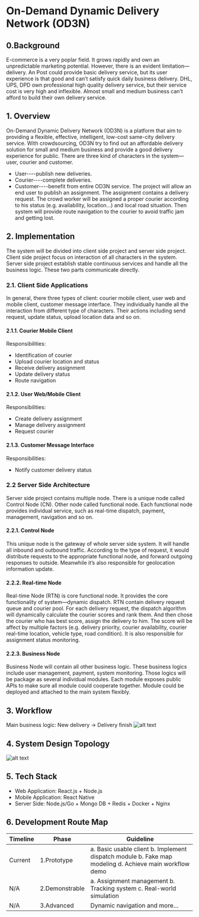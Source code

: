 # On-Demand Dynamic Delivery Network (OD3N)
## 0.Background
E-commerce is a very poplar field. It grows rapidly and own an unpredictable marketing potential. However, there is an evident limitation—delivery. An Post could provide basic delivery service, but its user experience is that good and can’t satisfy quick daily business delivery. DHL, UPS, DPD own professional high quality delivery service, but their service cost is very high and inflexible. Almost small and medium business can’t afford to build their own delivery service.

## 1. Overview
On-Demand Dynamic Delivery Network (OD3N) is a platform that aim to providing a flexible, effective, intelligent, low-cost same-city delivery service. With crowdsourcing, OD3N try to find out an affordable delivery solution for small and medium business and provide a good delivery experience for public.
There are three kind of characters in the system—user, courier and customer.
-	User----publish new deliveries.
-	Courier----complete deliveries.
- Customer----benefit from entire OD3N service.
The project will allow an end user to publish an assignment. The assignment contains a delivery request. The crowd worker will be assigned a proper courier according to his status (e.g. availability, location…) and local road situation. Then system will provide route navigation to the courier to avoid traffic jam and getting lost.

## 2. Implementation
The system will be divided into client side project and server side project. Client side project focus on interaction of all characters in the system. Server side project establish stable continuous services and handle all the business logic. These two parts communicate directly.

### 2.1. Client Side Applications
In general, there three types of client: courier mobile client, user web and mobile client, customer message interface. They individually handle all the interaction from different type of characters. Their actions including send request, update status, upload location data and so on.

#### 2.1.1.	Courier Mobile Client
Responsibilities:
-	Identification of courier
-	Upload courier location and status
-	Receive delivery assignment
-	Update delivery status
-	Route navigation

#### 2.1.2.	User Web/Mobile Client
Responsibilities:
-	Create delivery assignment
-	Manage delivery assignment
-	Request courier

#### 2.1.3.	Customer Message Interface
Responsibilities:
-	Notify customer delivery status

### 2.2 Server Side Architecture
Server side project contains multiple node. There is a unique node called Control Node (CN). Other node called functional node. Each functional node provides individual service, such as real-time dispatch, payment, management, navigation and so on.

#### 2.2.1.	Control Node
This unique node is the gateway of whole server side system. It will handle all inbound and outbound traffic. According to the type of request, it would distribute requests to the appropriate functional node, and forward outgoing responses to outside. Meanwhile it’s also responsible for geolocation information update.

#### 2.2.2.	Real-time Node
Real-time Node (RTN) is core functional node. It provides the core functionality of system—dynamic dispatch. RTN contain delivery request queue and courier pool. For each delivery request, the dispatch algorithm will dynamically calculate the courier scores and rank them. And then chose the courier who has best score, assign the delivery to him. The score will be affect by multiple factors (e.g. delivery priority, courier availability, courier real-time location, vehicle type, road condition). It is also responsible for assignment status monitoring.
#### 2.2.3.	Business Node
Business Node will contain all other business logic. These business logics include user management, payment, system monitoring. Those logics will be package as several individual modules. Each module exposes public APIs to make sure all module could cooperate together. Module could be deployed and attached to the main system flexibly.
## 3.	Workflow
Main business logic: New delivery -> Delivery finish
![alt text](https://github.com/ZC-Wei/OD3N/blob/master/OD3N_Workflow.png "Workflow")

## 4.	System Design Topology
![alt text](https://github.com/ZC-Wei/OD3N/blob/master/OD3N_Topology.png "Topology")

## 5.	Tech Stack
- Web Application:      React.js + Node.js
- Mobile Application: 	React Native
- Server Side: 		      Node.js/Go + Mongo DB + Redis + Docker + Nginx

## 6.	Development Route Map

|Timeline|Phase|Guideline|
|---|---|---|
|Current|1.Prototype|a. Basic usable client b. Implement dispatch module b. Fake map modeling d. Achieve main workflow demo|
|N/A|2.Demonstrable|a. Assignment management b. Tracking system c. Real-world simulation|
|N/A|3.Advanced|Dynamic navigation and more…|
